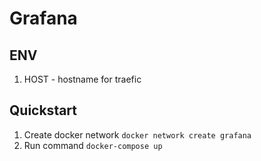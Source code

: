 # Grafana
## ENV
1. HOST - hostname for traefic
## Quickstart
1. Create docker network `docker network create grafana`
2. Run command `docker-compose up`
